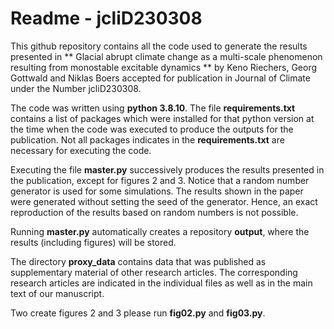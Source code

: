 # Readme -  jcliD230308 

This github repository contains all the code used to generate the
results presented in ** Glacial abrupt climate change as a
multi-scale phenomenon resulting from monostable excitable
dynamics ** by Keno Riechers, Georg Gottwald and Niklas Boers
accepted for publication in Journal of Climate under the Number
jcliD230308.

The code was written using **python 3.8.10**. The file
**requirements.txt** contains a list of packages which were
installed for that python version at the time when the code was
executed to produce the outputs for the publication. Not all
packages indicates in the **requirements.txt** are necessary for
executing the code.

Executing the file **master.py** successively produces the
results presented in the publication, except for figures 2 and 3.
Notice that a random number generator is used for some
simulations. The results shown in the paper were generated
without setting the seed of the generator. Hence, an exact
reproduction of the results based on random numbers is not
possible.

Running **master.py** automatically creates a repository
**output**, where the results (including figures) will be stored.

The directory **proxy_data** contains data that was published
as supplementary material of other research articles. The
corresponding research articles are indicated in the individual
files as well as in the main text of our manuscript. 


Two create figures 2 and 3 please run **fig02.py** and
**fig03.py**. 

